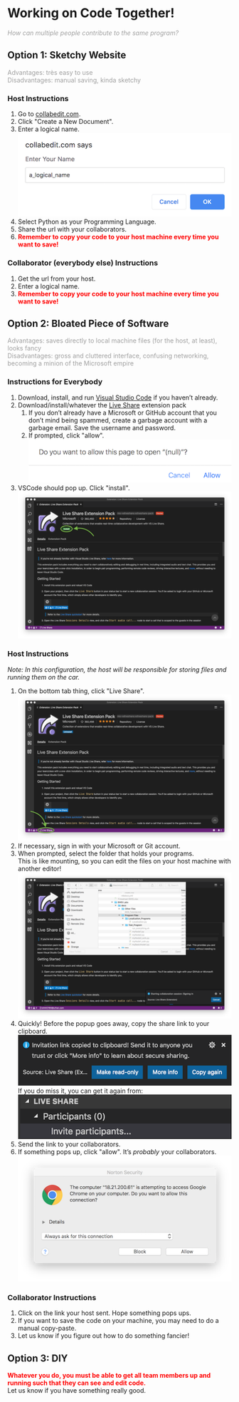 # Working on Code Together!

<font color="A0A0A0">*How can multiple people contribute to the same program?*</font>

## Option 1: Sketchy Website

<font color="A0A0A0">Advantages: très easy to use   
Disadvantages: manual saving, kinda sketchy</font>

### Host Instructions

1. Go to [collabedit.com](http://collabedit.com/).
2. Click "Create a New Document".
3. Enter a logical name.  
![](img/collabedit3.png)
4. Select Python as your Programming Language.
5. Share the url with your collaborators.
6. <font color="FF0000"> **Remember to copy your code to your host machine every time you want to save!** </font>

### Collaborator (everybody else) Instructions

1. Get the url from your host.
2. Enter a logical name.
3. <font color="FF0000"> **Remember to copy your code to your host machine every time you want to save!** </font>



## Option 2: Bloated Piece of Software

<font color="A0A0A0">Advantages: saves directly to local machine files (for the host, at least), looks fancy  
Disadvantages: gross and cluttered interface, confusing networking, becoming a minion of the Microsoft empire </font>

### Instructions for Everybody

1. Download, install, and run [Visual Studio Code](https://visualstudio.microsoft.com) if you haven’t already.
2. Download/install/whatever the [Live Share](https://marketplace.visualstudio.com/items?itemName=MS-vsliveshare.vsliveshare-pack) extension pack
	1. If you don’t already have a Microsoft or GitHub account that you don’t mind being spammed, create a garbage account with a garbage email. Save the username and password.
	2. If prompted, click "allow".  
	![](img/liveshare3.png)
3. VSCode should pop up. Click "install".  
![](img/liveshare4.png)

### Host Instructions
*Note: In this configuration, the host will be responsible for storing files and running them on the car.*

1. On the bottom tab thing, click "Live Share".  
![](img/liveshare5.png)
2. If necessary, sign in with your Microsoft or Git account.
3. When prompted, select the folder that holds your programs.  
This is like mounting, so you can edit the files on your host machine with another editor!
![](img/vscode6.png)
4. Quickly! Before the popup goes away, copy the share link to your clipboard.
![](img/vscode7.png)  
If you do miss it, you can get it again from:  
![](img/vscode8.png)  
5. Send the link to your collaborators.
6. If something pops up, click "allow". It’s *probably* your collaborators. 
![](img/vscode9.png)

### Collaborator Instructions

1. Click on the link your host sent. Hope something pops ups.
2. If you want to save the code on your machine, you may need to do a manual copy-paste.
3. Let us know if you figure out how to do something fancier!

## Option 3: DIY

<font color="FF0000"> **Whatever you do, you must be able to get all team members up and running such that they can see and edit code.** </font>  
Let us know if you have something really good.
